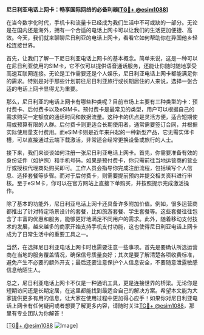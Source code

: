 **尼日利亚电话上网卡：畅享国际网络的必备利器[[TG💪+ @esim1088](https://t.me/s/esim1088)]**

在当今数字化时代，手机卡和流量卡已经成为我们生活中不可或缺的一部分。无论是在国内还是海外，拥有一个合适的电话上网卡可以让我们的生活更加便捷、高效。今天，我们就来聊聊尼日利亚的电话上网卡，看看它如何帮助你在异国他乡轻松连接世界。

首先，让我们了解一下尼日利亚电话上网卡的基本概念。简单来说，这是一种可以在尼日利亚使用的SIM卡，它不仅可以提供语音通话服务，还能让你随时随地享受高速互联网连接。无论是工作需要还是个人娱乐，尼日利亚电话上网卡都能满足你的需求。特别是对于那些计划前往尼日利亚旅行或长期居住的人来说，选择一张合适的电话上网卡显得尤为重要。

那么，尼日利亚的电话上网卡有哪些种类呢？目前市场上主要有三种类型的卡：预付费卡、后付费卡以及eSIM卡。预付费卡是最常见的类型，用户可以根据自己的需求购买一定额度的通话时间和数据流量。这种卡的优点是灵活方便，适合短期使用或预算有限的人群。后付费卡则更适合长期使用者，通常需要签订合同，并根据实际使用量支付费用。而eSIM卡则是近年来兴起的一种新型产品，它无需实体卡槽，可以直接通过云端下载激活，非常适合经常更换设备或旅行的人士。

接下来，我们来谈谈如何注册一张尼日利亚电话上网卡。首先，你需要准备有效的身份证件（如护照）和手机号码。如果是预付费卡，你只需前往当地运营商的营业厅或授权代理商处购买即可。工作人员会指导你完成注册流程，包括填写个人信息、选择套餐等步骤。而对于后付费卡，则需要提前预约并提交相关资料进行审核。至于eSIM卡，你可以在官方网站上直接下单购买，并按照提示完成激活操作。

除了基本的功能外，尼日利亚电话上网卡还具备许多附加价值。例如，很多运营商都推出了针对特定场景设计的套餐，比如旅游套餐、学生套餐等。这些套餐往往包含了丰富的优惠和服务，能够更好地满足不同用户的需求。此外，随着移动支付技术的发展，越来越多的商家开始支持手机支付功能，这也使得尼日利亚电话上网卡成为了日常生活中的重要工具之一。

当然，在选择尼日利亚电话上网卡时也需要注意一些事项。首先是要确认所选运营商在当地的服务覆盖情况，确保信号质量良好；其次是要了解清楚各项收费标准，避免产生不必要的额外开支；最后还要注意保护个人信息安全，不要随意泄露敏感信息给陌生人。

总之，尼日利亚电话上网卡不仅是一种通讯工具，更是连接世界的桥梁。无论你是短期访问还是长期定居，在这里都能找到最适合自己的解决方案。希望本文能为大家提供更多有用的信息，让大家在使用过程中更加得心应手！如果你对尼日利亚电话上网卡有任何疑问或者想要了解更多内容，请随时关注[TG💪+ @esim1088](https://t.me/s/esim1088)，那里有专业团队为你解答！

[[TG💪+ @esim1088](https://t.me/s/esim1088) ![Image](https://i.postimg.cc/4NQfJmqS/Snipaste-2025-05-13-00-14-12.png)]